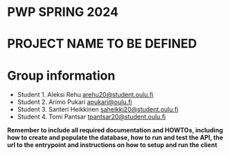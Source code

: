 # PWP SPRING 2024
# PROJECT NAME TO BE DEFINED
# Group information
* Student 1. Aleksi Rehu arehu20@student.oulu.fi
* Student 2. Arimo Pukari apukari@oulu.fi
* Student 3. Santeri Heikkinen saheikki20@student.oulu.fi
* Student 4. Tomi Pantsar tpantsar20@student.oulu.fi

__Remember to include all required documentation and HOWTOs, including how to create and populate the database, how to run and test the API, the url to the entrypoint and instructions on how to setup and run the client__


